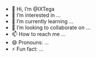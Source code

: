 - 👋 Hi, I’m @IXTega
- 👀 I’m interested in ...
- 🌱 I’m currently learning ...
- 💞️ I’m looking to collaborate on ...
- 📫 How to reach me ...
- 😄 Pronouns: ...
- ⚡ Fun fact: ...

<!---
IXTega/IXTega is a ✨ special ✨ repository because its `README.md` (this file) appears on your GitHub profile.
You can click the Preview link to take a look at your changes.
--->
